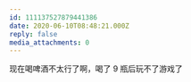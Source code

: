 ```yaml
---
id: 111137527879441386
date: 2020-06-10T08:48:21.000Z
reply: false
media_attachments: 0
---
```


现在喝啤酒不太行了啊，喝了 9 瓶后玩不了游戏了

